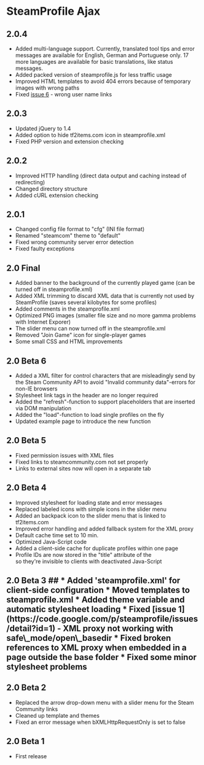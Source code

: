 # SteamProfile Ajax #

## 2.0.4 ##
  * Added multi-language support. Currently, translated tool tips and error messages are available for English, German and Portuguese only. 17 more languages are available for basic translations, like status messages.
  * Added packed version of steamprofile.js for less traffic usage
  * Improved HTML templates to avoid 404 errors because of temporary images with wrong paths
  * Fixed [issue 6](https://code.google.com/p/steamprofile/issues/detail?id=6) - wrong user name links

## 2.0.3 ##
  * Updated jQuery to 1.4
  * Added option to hide tf2items.com icon in steamprofile.xml
  * Fixed PHP version and extension checking

## 2.0.2 ##
  * Improved HTTP handling (direct data output and caching instead of redirecting)
  * Changed directory structure
  * Added cURL extension checking

## 2.0.1 ##
  * Changed config file format to "cfg" (INI file format)
  * Renamed "steamcom" theme to "default"
  * Fixed wrong community server error detection
  * Fixed faulty exceptions

## 2.0 Final ##
  * Added banner to the background of the currently played game (can be turned off in steamprofile.xml)
  * Added XML trimming to discard XML data that is currently not used by SteamProfile (saves several kilobytes for some profiles)
  * Added comments in the steamprofile.xml
  * Optimized PNG images (smaller file size and no more gamma problems with Internet Exporer)
  * The slider menu can now turned off in the steamprofile.xml
  * Removed "Join Game" icon for single-player games
  * Some small CSS and HTML improvements

## 2.0 Beta 6 ##
  * Added a XML filter for control characters that are misleadingly send by the Steam Community API to avoid "Invalid community data"-errors for non-IE browsers
  * Stylesheet link tags in the header are no longer required
  * Added the "refresh"-function to support placeholders that are inserted via DOM manipulation
  * Added the "load"-function to load single profiles on the fly
  * Updated example page to introduce the new function

## 2.0 Beta 5 ##
  * Fixed permission issues with XML files
  * Fixed links to steamcommunity.com not set properly
  * Links to external sites now will open in a separate tab

## 2.0 Beta 4 ##
  * Improved stylesheet for loading state and error messages
  * Replaced labeled icons with simple icons in the slider menu
  * Added an backpack icon to the slider menu that is linked to tf2items.com
  * Improved error handling and added fallback system for the XML proxy
  * Default cache time set to 10 min.
  * Optimized Java-Script code
  * Added a client-side cache for duplicate profiles within one page
  * Profile IDs are now stored in the "title" attribute of the <div> so they're invisible to clients with deactivated Java-Script</li></ul>

<h2>2.0 Beta 3 ##
  * Added 'steamprofile.xml' for client-side configuration
    * Moved templates to steamprofile.xml
    * Added theme variable and automatic stylesheet loading
  * Fixed [issue 1](https://code.google.com/p/steamprofile/issues/detail?id=1) - XML proxy not working with safe\_mode/open\_basedir
  * Fixed broken references to XML proxy when embedded in a page outside the base folder
  * Fixed some minor stylesheet problems

## 2.0 Beta 2 ##
  * Replaced the arrow drop-down menu with a slider menu for the Steam Community links
  * Cleaned up template and themes
  * Fixed an error message when bXMLHttpRequestOnly is set to false

## 2.0 Beta 1 ##
  * First release